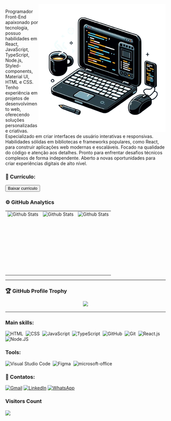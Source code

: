 

<img src="./componentes/notebookcafe.png" alt="ilustração de um computador" min-width="400px" max-width="400px" width="400px" align="right" top="0">



<p  align="left">
Programador Front-End apaixonado por tecnologia, possuo habilidades em React, JavaScript, TypeScript, Node.js, Styled-components, Material UI, HTML e CSS. Tenho experiência em projetos de desenvolvimento web, oferecendo soluções personalizadas e criativas. Especializado em criar interfaces de usuário interativas e responsivas. Habilidades sólidas em bibliotecas e frameworks populares, como React, para construir aplicações web modernas e escaláveis. Focado na qualidade do código e atenção aos detalhes. Pronto para enfrentar desafios técnicos complexos de forma independente. Aberto a novas oportunidades para criar experiências digitais de alto nível. 
</p>


### 📃 Currículo:
<a href="https://cmsportfolioprofissional.netlify.app/assets/cv-fe20d0b7.pdf"> <button>Baixar currículo </button> </a>
 
### ⚙️ GitHub Analytics

<table>
  <tr>
    <td>
      <img
        height="195"
        align="left"
        src="https://github-readme-stats.vercel.app/api?username=chrystophermedeiros&theme=dark&hide_border=false&include_all_commits=true"
        alt="Github Stats"
      />
    </td>
    <td>
      <img
        height="195"
        align="left"
        src="https://github-readme-stats.vercel.app/api/top-langs/?username=chrystophermedeiros&theme=dark&hide_border=false&include_all_commits=true&count_private=true&layout=compact"
        alt="Github Stats"
      />
    </td>
    <td>
      <img
        height="195"
        align="left"
        src="https://github-readme-streak-stats.herokuapp.com/?user=chrystophermedeiros&theme=dark&hide_border=false"
        alt="Github Stats"
      />
    </td>
  </tr>
</table>

--- 

### 🏆 GitHub Profile Trophy

<p align="center">
  <a
    href="https://github.com/ryo-ma/github-profile-trophy"
    title="repositório de troféus"
  >
    <img
      width="800"
      src="https://github-profile-trophy.vercel.app/?username=iuricode&column=8&theme=darkhub&no-frame=true&no-bg=true"
    />
  </a>
</p>

---
### Main skills:


![HTML](https://img.shields.io/badge/HTML5-E34F26?style=for-the-badge&logo=html5&logoColor=white)&nbsp;
![CSS](https://img.shields.io/badge/CSS3-1572B6?style=for-the-badge&logo=css3&logoColor=white)&nbsp;
![JavaScript](https://img.shields.io/badge/JavaScript-F7DF1E?style=for-the-badge&logo=javascript&logoColor=black)&nbsp;
![TypeScript](https://img.shields.io/badge/TypeScript-007ACC?style=for-the-badge&logo=typescript&logoColor=white)&nbsp;
![GitHub](https://img.shields.io/badge/GitHub-100000?style=for-the-badge&logo=github&logoColor=white)&nbsp;
![Git](https://img.shields.io/badge/GIT-E44C30?style=for-the-badge&logo=git&logoColor=white)&nbsp;
![React.js](https://img.shields.io/badge/React-20232A?style=for-the-badge&logo=react&logoColor=61DAFB)&nbsp;
![Node.JS](https://img.shields.io/badge/Node.js-43853D?style=for-the-badge&logo=node.js&logoColor=white)&nbsp;

### Tools:

![Visual Studio Code](https://img.shields.io/badge/Visual_Studio_Code-0078D4?style=for-the-badge&logo=visual%20studio%20code&logoColor=white)&nbsp;
![Figma](https://img.shields.io/badge/Figma-F24E1E?style=for-the-badge&logo=figma&logoColor=white)&nbsp;
![microsoft-office](https://img.shields.io/badge/Microsoft_Office-D83B01?style=for-the-badge&logo=microsoft-office&logoColor=white)&nbsp;

 ### 📲 Contatos:

<p align="left">
  <a href="mailto:chrystopher312@gmail.com" title="Gmail">
  <img src="https://img.shields.io/badge/-Gmail-FF0000?style=flat-square&labelColor=FF0000&logo=gmail&logoColor=white&link=LINK-DO-SEU-GMAIL" alt="Gmail"/></a>
  <a href="https://www.linkedin.com/in/chrystopher-medeiros" title="LinkedIn">
  <img src="https://img.shields.io/badge/-Linkedin-0e76a8?style=flat-square&logo=Linkedin&logoColor=white&link=LINK-DO-SEU-LINKEDIN" alt="LinkedIn"/></a>
  <a href="https://api.whatsapp.com/send?phone=+998061512" title="WhatsApp">
  <img src="https://img.shields.io/badge/-WhatsApp-25d366?style=flat-square&labelColor=25d366&logo=whatsapp&logoColor=white&link=API-DO-SEU-WHATSAPP" alt="WhatsApp"/></a>
</p>

### Visitors Count

<div align="left">
<p align="left"><img align="center" src="https://profile-counter.glitch.me/{chrystophermedeiros}/count.svg" /></p> 
<br></div>


